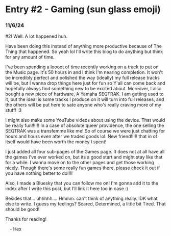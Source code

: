 # Entry #2 - Gaming (sun glass emoji)
### 11/6/24

\#2! Well. A lot happened huh.

Have been doing this instead of anything more productive because of The Thing that happened. So yeah lol I'll write this blog to do anything but think for any amount of time.

I've been spending a loooot of time recently working on a track to put on the Music page. It's 50 hours in and I think I'm nearing completion. It won't be incredibly perfect and polished the way (ideally) my full release tracks will be, but I wanna drop things here just for fun so Y'all can come back and hopefully always find something new to be excited about. Moreover, I also bought a new piece of hardware, A Yamaha SEQTRAK. I am getting used to it, but the ideal is some tracks I produce on it will turn into full releases, and the others will be put here to sate anyone who's really craving more of my stuff! :3

I might also make some YouTube videos about using the device. That would be really fun!!!!!! In a case of absolute queer providence, the one selling the SEQTRAK was a transfemme like me! So of course we were just chatting for hours and hours even after we traded goods lol. New friend!!!!! that in of itself would have been worth the money I spent!

I just added all four sub-pages of the Games page. It does not at all have all the games I've ever worked on, but its a good start and might stay like that for a while. I wanna move on to the other pages and get those working nicely. Though there's some really fun games there, please check it out if you have nothing better to do!!!!

Also, I made a Bluesky that you can follow me on! I'm gonna add it to the index after I write this post, but I'll link it here too in case :)

Besides that... uhhhhh.... Hmmm. can't think of anything really. IDK what else to write. I guess my feelings? Scared, Determined, a little bit Tired. That should be good!

Thanks for reading!

&emsp;- Hex
